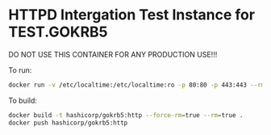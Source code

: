 # HTTPD Intergation Test Instance for TEST.GOKRB5

DO NOT USE THIS CONTAINER FOR ANY PRODUCTION USE!!!

To run:
```bash
docker run -v /etc/localtime:/etc/localtime:ro -p 80:80 -p 443:443 --rm --name gokrb5-http hashicorp/gokrb5:http &
```

To build:
```bash
docker build -t hashicorp/gokrb5:http --force-rm=true --rm=true .
docker push hashicorp/gokrb5:http
```


